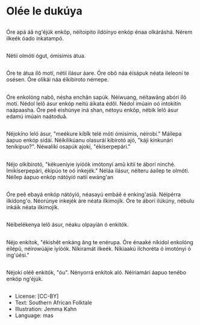 # Olée le dukúya

##
Óre apá áâ ng'éjúk enkôp,
néítoipito ildóínyo enkóp énaa
olkáráshá. Nérem ilkeék óado
inkatampó.

##
Nétií olmóti ógut, ómisimis átua.

##
Óre te átua ílô motí,
nétií ilásur áare.
Óre obô náa éísápuk
néata ileleoní te
osésen.
Óre olikái náa éíkibiroto
némepe.

##
Óre enkolóng nabô, nésha enchân
sapúk.
Néíwuang, néítawâng abóri ílô
motí. Nédol lelô ásur enkóp neitú
áíkata édôl. Nédol imúain oó
intokitín naápaasha.
Óre peê eishúnye iná shan, nétoyu
enkôp, nébik lelô ásur edamú
imúain naátoduâ.

##
Néjokíno leló ásur, "meékure kíbîk telé móti ómisimis,
néírobi." Máílepa áapuo enkóp sídáí. Néíkilikúanu olasuráí
kibirotó ajó, "káji kínkunári teníkipuo?". Néwalikí osapúk
ajokí, "ékíserpepári."

##
Néjo olkibirotó, "kékueníyie iyíóók
imótonyí amû kítií te áborí ninché.
Imikíserpepári, ékipúo te oó
inkejék."
Néláa ilásur, néíteru áailep te
olmóti.
Néílep áapuo enkóp nátóyíó natíi
ewáng'an

##
Óre peê ebayá enkóp nátóyíó,
néasayú embáê é enking'asíá.
Néípérra ilkídong'o. Néorúnye
inkejék áre néata ilkimojík.
Óre te áborí ilúkúny, nébulu inkáik
néata ilkimojík.

##
Néíbelékenya lelô ásur, néaku olpayíán ó enkitók.

##
Néjo enkítok, "ékishêt enkáng âng te enérupa. Óre énaaké
níkidol enkolóng éílépû, néírowúájie iyíóók. Níkiramát ilkeék.
Níkiaakú ilchoréta ó imotónyi ó ing'úési."

##
Néjokí oléê enkitók, "óu". Nényorrá enkítok aló. Néíriamári
áapuo tenébo enkóp ng'éjúk.

##
* License: [CC-BY]
* Text: Southern African Folktale
* Illustration: Jemma Kahn
* Language: mas
